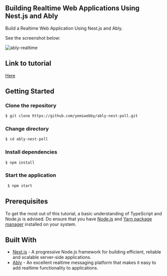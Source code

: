## Building Realtime Web Applications Using Nest.js and Ably

Build a Realtime Web Application Using Nest.js and Ably.

See the screenshot below:

![ably-realtime](https://user-images.githubusercontent.com/19610753/45071355-b10cf200-b0cd-11e8-95a8-fb85a53cc606.png)



## Link to tutorial
[Here](https://hackernoon.com/building-real-time-web-applications-using-nest-js-and-ably-d85887e81f06)



## Getting Started

### Clone the repository
```bash
$ git clone https://github.com/yemiwebby/ably-nest-poll.git
```

### Change directory
```bash
$ cd ably-nest-poll
```

### Install dependencies
```bash
$ npm install
```

### Start the application

```bash
 $ npm start
```

## Prerequisites
To get the most out of this tutorial, a basic understanding of TypeScript and Node.js is advised. Do ensure that you have [Node.js](https://nodejs.org/en/) and [Yarn package manager](https://yarnpkg.com/lang/en/docs/install/#mac-stable) installed on your system.

## Built With

* [Nest.js](https://nestjs.com/) - A progressive Node.js framework for building efficient, reliable and scalable server-side applications.
* [Ably](https://www.ably.io/) - An excellent realtime messaging platform that makes it easy to add realtime functionality to applications.
